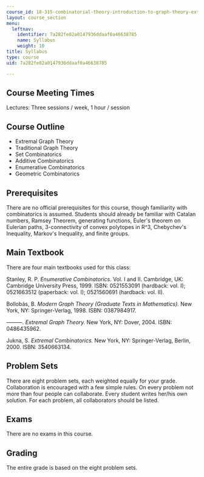 ```yaml
---
course_id: 18-315-combinatorial-theory-introduction-to-graph-theory-extremal-and-enumerative-combinatorics-spring-2005
layout: course_section
menu:
  leftnav:
    identifier: 7a282fe02a0147936ddaaf0a46638785
    name: Syllabus
    weight: 10
title: Syllabus
type: course
uid: 7a282fe02a0147936ddaaf0a46638785

---
```


Course Meeting Times
--------------------

Lectures: Three sessions / week, 1 hour / session

Course Outline
--------------

*   Extremal Graph Theory
*   Traditional Graph Theory
*   Set Combinatorics
*   Additive Combinatorics
*   Enumerative Combinatorics
*   Geometric Combinatorics

Prerequisites
-------------

There are no official prerequisites for this course, though familiarity with combinatorics is assumed. Students should already be familiar with Catalan numbers, Ramsey Theorem, generating functions, Euler's theorem on Eulerian paths, 3-connectivity of convex polytopes in R^3, Chebychev's Inequality, Markov's Inequality, and finite groups.

Main Textbook
-------------

There are four main textbooks used for this class:

Stanley, R. P. _Enumerative Combinatorics._ Vol. I and II. Cambridge, UK: Cambridge University Press, 1999. ISBN: 0521553091 (hardback: vol. I); 0521663512 (paperback: vol. I); 0521560691 (hardback: vol. II).

Bollobás, B. _Modern Graph Theory (Graduate Texts in Mathematics)._ New York, NY: Springer-Verlag, 1998. ISBN: 0387984917.

———. _Extremal Graph Theory._ New York, NY: Dover, 2004. ISBN: 0486435962.

Jukna, S. _Extremal Combinatorics._ New York, NY: Springer-Verlag, Berlin, 2000. ISBN: 3540663134.

Problem Sets
------------

There are eight problem sets, each weighted equally for your grade. Collaboration is encouraged with a few simple rules. On every problem not more than four people can collaborate. Every student writes her/his own solution. For each problem, all collaborators should be listed.

Exams
-----

There are no exams in this course.

Grading
-------

The entire grade is based on the eight problem sets.